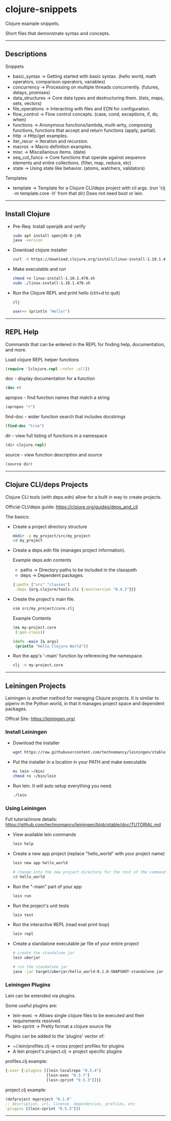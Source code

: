 # clojure-snippets

Clojure example snippets.

Short files that demonstrate syntax and concepts.

----

## Descriptions

Snippets

* basic_syntax -> Getting started with basic syntax. (hello world, math operators, comparison operators, variables)
* concurrency -> Processing on multiple threads concurrently. (futures, delays, promises)
* data_structures -> Core data types and destructuring them. (lists, maps, sets, vectors)
* file_operations -> Interacting with files and EDN for configuration.
* flow_control -> Flow control concepts. (case, cond, exceptions, if, do, when)
* functions -> Anonymous functions/lambda, multi-arity, composing functions, functions that accept and return functions (apply, partial).
* http -> Http/get examples.
* iter_recur -> Iteration and recursion.
* macros -> Macro definition examples.
* misc -> Miscellanious items. (date)
* seq_col_funcs -> Core functions that operate against sequence elements and entire collections. (filter, map, reduce, etc)
* state -> Using state like behavior. (atoms, watchers, validators)

Templates

* template -> Template for a Clojure CLI/deps project with cli args. (run 'clj -m template.core -h' from that dir) Does not need boot or lein.

----

## Install Clojure

* Pre-Req: Install openjdk and verify

  ```bash
  sudo apt install openjdk-8-jdk
  java -version
  ```

* Download clojure installer

  ```bash
  curl -O https://download.clojure.org/install/linux-install-1.10.1.478.sh
  ```

* Make executable and run

  ```bash
  chmod +x linux-install-1.10.1.478.sh
  sudo ./linux-install-1.10.1.478.sh
  ```

* Run the Clojure REPL and print hello (ctrl+d to quit)

  ```bash
  clj

  user=> (println "Hello!")
  ```

----

## REPL Help

Commands that can be entered in the REPL for finding help, documentation, and more.

Load clojure REPL helper functions

```clojure
(require '[clojure.repl :refer :all])
```

doc - display documentation for a function

```clojure
(doc +)
```

apropos - find function names that match a string

```clojure
(apropos "+")
```

find-doc - wider function search that includes docstrings

```clojure
(find-doc "trim")
```

dir - view full listing of functions in a namespace

```clojure
(dir clojure.repl)
```

source - view function description and source

```clojure
(source dir)
```

----

## Clojure CLI/deps Projects

Clojure CLI tools (with deps.edn) allow for a built in way to create projects.

Official CLI/deps guide: <https://clojure.org/guides/deps_and_cli>

The basics:

* Create a project directory structure

  ```bash
  mkdir -p my_project/src/my_project
  cd my_project
  ```

* Create a deps.edn file (manages project information).

  Example deps.edn contents

  * paths -> Directory paths to be included in the classpath
  * deps -> Dependent packages.

  ```clojure
  {:paths ["src" "classes"]
   :deps {org.clojure/tools.cli {:mvn/version "0.4.2"}}}
  ```

* Create the project's main file.

  ```bash
  vim src/my_project/core.clj
  ```

  Example Contents

  ```clojure
  (ns my-project.core
   (:gen-class))

  (defn -main [& args]
   (println "Hello Clojure World"))
  ```

* Run the app's '-main' function by referencing the namespace.

  ```bash
  clj -m my-project.core
  ```

----

## Leiningen Projects

Leiningen is another method for managing Clojure projects. It is similar to pipenv in the Python world, in that it manages project space and dependent packages.

Offical Site: <https://leiningen.org/>

### Install Leiningen

* Download the installer

  ```bash
  wget https://raw.githubusercontent.com/technomancy/leiningen/stable/bin/lein
  ```

* Put the installer in a location in your PATH and make executable

  ```bash
  mv lein ~/bin/
  chmod +x ~/bin/lein
  ```

* Run lein. It will auto setup everything you need.

  ```bash
  ./lein
  ```

### Using Leiningen

Full tutorial/more details: <https://github.com/technomancy/leiningen/blob/stable/doc/TUTORIAL.md>

* View available lein commands

  ```bash
  lein help
  ```

* Create a new app project (replace "hello_world" with your project name)

  ```bash
  lein new app hello_world

  # change into the new project directory for the rest of the commands
  cd hello_world
  ```

* Run the "-main" part of your app

  ```bash
  lein run
  ```

* Run the project's unit tests

  ```bash
  lein test
  ```

* Run the interactive REPL (read eval print loop)

  ```bash
  lein repl
  ```

* Create a standalone executable jar file of your entire project

  ```bash
  # create the standalone jar
  lein uberjar

  # run the standalone jar
  java -jar target/uberjar/hello_world-0.1.0-SNAPSHOT-standalone.jar
  ```

### Leiningen Plugins

Lein can be extended via plugins.

Some useful plugins are:

* lein-exec -> Allows single clojure files to be executed and their requirements resolved.
* lein-zprint -> Pretty format a clojure source file

Plugins can be added to the 'plugins' vector of:

* ~/.lein/profiles.clj -> cross project profiles for plugins
* A lein project's project.clj -> project specific plugins

profiles.clj example:

```clojure
{:user {:plugins [[lein-localrepo "0.5.4"]
                  [lein-exec "0.3.7"]
                  [lein-zprint "0.5.3"]]}}
```

project.clj example:

```clojure
(defproject myproject "0.1.0"
;; description, url, license, dependencies, profiles, etc
:plugins [[lein-zprint "0.5.3"]])
```

----
